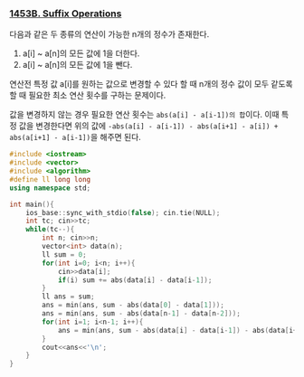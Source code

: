 ### [1453B. Suffix Operations](https://codeforces.com/problemset/problem/1453/B)

다음과 같은 두 종류의 연산이 가능한 n개의 정수가 존재한다.

1. a[i] ~ a[n]의 모든 값에 1을 더한다.
2. a[i] ~ a[n]의 모든 값에 1을 뺀다.

연산전 특정 값 a[i]를 원하는 값으로 변경할 수 있다 할 때 n개의 정수 값이 모두 같도록 할 때 필요한 최소 연산 횟수를 구하는 문제이다.

값을 변경하지 않는 경우 필요한 연산 횟수는 `abs(a[i] - a[i-1])의 합`이다. 이때 특정 값을 변경한다면 위의 값에 `-abs(a[i] - a[i-1]) - abs(a[i+1] - a[i]) + abs(a[i+1] - a[i-1])`을 해주면 된다.

```cpp
#include <iostream>
#include <vector>
#include <algorithm>
#define ll long long
using namespace std;

int main(){
    ios_base::sync_with_stdio(false); cin.tie(NULL);
    int tc; cin>>tc;
    while(tc--){
        int n; cin>>n;
        vector<int> data(n);
        ll sum = 0;
        for(int i=0; i<n; i++){
            cin>>data[i];
            if(i) sum += abs(data[i] - data[i-1]);
        }
        ll ans = sum;
        ans = min(ans, sum - abs(data[0] - data[1]));
        ans = min(ans, sum - abs(data[n-1] - data[n-2]));
        for(int i=1; i<n-1; i++){
            ans = min(ans, sum - abs(data[i] - data[i-1]) - abs(data[i+1] - data[i]) + abs(data[i+1] - data[i-1]));
        }
        cout<<ans<<'\n';
    }
}
```
